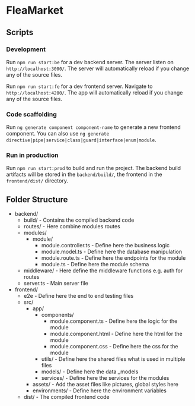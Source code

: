 # FleaMarket

## Scripts

### Development

Run `npm run start:be` for a dev backend server. The server listen on `http://localhost:3000/`. The server will automatically reload if you change any of the source files.

Run `npm run start:fe` for a dev frontend server. Navigate to `http://localhost:4200/`. The app will automatically reload if you change any of the source files.

### Code scaffolding

Run `ng generate component component-name` to generate a new frontend component. You can also use `ng generate directive|pipe|service|class|guard|interface|enum|module`.

### Run in production

Run `npm run start:prod` to build and run the project. The backend build artifacts will be stored in the `backend/build/`, the frontend in the `frontend/dist/` directory.


## Folder Structure

- backend/
  - build/ - Contains the compiled backend code
  - routes/ - Here combine modules routes
  - modules/
    - module/
      - module.controller.ts - Define here the business logic
      - module.model.ts - Define here the database manipulation
      - module.route.ts - Define here the endpoints for the module
      - module.ts - Define here the module schema
  - middleware/ - Here define the middleware functions e.g. auth for routes
  - server.ts - Main server file
- frontend/
  - e2e - Define here the end to end testing files
  - src/
    - app/
      - components/
        - module.component.ts - Define here the logic for the module
        - module.component.html - Define here the html for the module
        - module.component.css - Define here the css for the module
      - utils/ - Define here the shared files what is used in multiple files
      - models/ - Define here the data _models
      - services/ - Define here the services for the modules
    - assets/ - Add the asset files like pictures, global styles here
    - environments/ - Define here the environment variables
  - dist/ - The compiled frontend code
